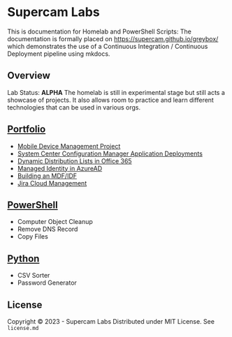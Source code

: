 # Supercam Labs

This is documentation for Homelab and PowerShell Scripts:
The documentation is formally placed on https://supercam.github.io/greybox/ which demonstrates the use of a Continuous Integration / Continuous Deployment pipeline using mkdocs.

## Overview
Lab Status: **ALPHA**
The homelab is still in experimental stage but still acts a showcase of projects.  It also allows room to practice and learn different technologies that can be used in various orgs.

## [Portfolio](https://supercam.github.io/greybox/)
* [Mobile Device Management Project](https://supercam.github.io/greybox/proj_1a_cloud_mdm/)
* [System Center Configuration Manager Application Deployments](https://supercam.github.io/greybox/proj_1b_Sccm_app_deploy/)
* [Dynamic Distribution Lists in Office 365](https://supercam.github.io/greybox/proj_1c_ddl_o365/)
* [Managed Identity in AzureAD](https://supercam.github.io/greybox/proj_1d_cloud_identity/)
* [Building an MDF/IDF](https://supercam.github.io/greybox/proj_1e_idf/)
* [Jira Cloud Management](https://supercam.github.io/greybox/proj_1f_Jira_cloud_mgmt/)

## [PowerShell](https://github.com/supercam/greybox/tree/main/homelab_platform/powershell/operations_Prod)
* Computer Object Cleanup
* Remove DNS Record
* Copy Files

## [Python](https://github.com/supercam/greybox/tree/main/homelab_platform/python)
* CSV Sorter
* Password Generator


## License
Copyright © 2023 - Supercam Labs
Distributed under MIT License.  See `license.md`

